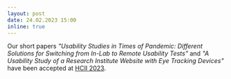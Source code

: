 ```yaml
---
layout: post
date: 24.02.2023 15:00
inline: true
---
```


Our short papers *"Usability Studies in Times of Pandemic: Different Solutions for Switching from In-Lab to Remote Usability Tests"* and *"A Usability Study of a Research Institute Website with Eye Tracking Devices"* have been accepted at [HCII 2023](https://2023.hci.international/).